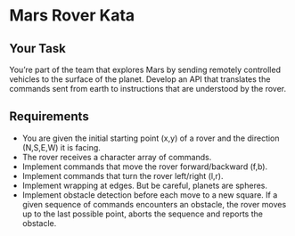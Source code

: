 # Mars Rover Kata

## Your Task

You’re part of the team that explores Mars by sending remotely controlled vehicles to the surface of the planet. Develop an API that translates the commands sent from earth to instructions that are understood by the rover.

## Requirements

* You are given the initial starting point (x,y) of a rover and the direction (N,S,E,W) it is facing.
* The rover receives a character array of commands.
* Implement commands that move the rover forward/backward (f,b).
* Implement commands that turn the rover left/right (l,r).
* Implement wrapping at edges. But be careful, planets are spheres.
* Implement obstacle detection before each move to a new square. If a given sequence of commands encounters an obstacle, the rover moves up to the last possible point, aborts the sequence and reports the obstacle.

